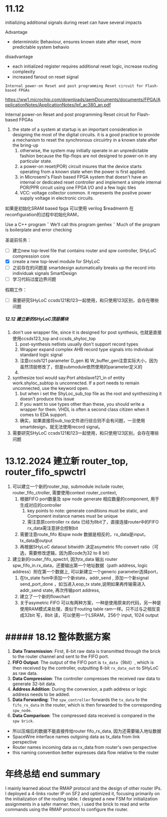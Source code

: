 # 11.12

initializing additional signals during reset can have several impacts

Advantage

* deterministic Behaviour, ensures known state after reset, more predictable system behavio

disadvantage

* each initialized register requires additional reset logic, increase routing complexity
* increased fanout on reset signal

~~~~Internal
Internal power-on Reset and post programming Reset circuit for Flash-based FPGAs
~~~~

https://ww1.microchip.com/downloads/aemDocuments/documents/FPGA/ApplicationNotes/ApplicationNotes/lpf_ac380_an.pdf

Internal power-on Reset and post programming Reset circuit for Flash-based FPGAs

1. the state of a system at startup is an important consideration in designing the most of the digital circuits. it is a good practice to provide a mechanism to reset the synchronous circuirtry in a known state after the bring-up
   1. otherwise, the system may initially operate in an unpredictable fashion because the flip-flops are not designed to power-on in any particular state.
   2. a power-on reset(POR) circuit insures that the device starts operating from a known state when the power is first applied.
   3. in Microsemi's Flash based FPGA system that doesn't  have an internal or dedicated reset controller and implement a simple internal POR/PPR circuit using one FPGA I/O and a few logic tiles
   4. VCC: voltage collector common. it represents the positve power supply voltage in electronic circuits.

如果是初始化SRAM based fpga 可以使用 verilog $readmemh 在reconfiguration的过程中初始化RAM，

Use a C++ program ˝ We’ll call this program genhex ˝ Much of the program is boilerplate and error checking

圣诞前任务：

* [ ]  建立new top-level file that contains router and spw controller, SHyLoC compression core
* [X]  create a new top-level module for SHyLoC
  * [ ]  之前存在的问题是 smartdesign automatically breaks up the record into individuak signals SmartDesign
* [ ]  学习代码过度边界问题

假期工作：

* [ ]  需要研究SHyLoC ccsds121和123一起使用，和只使用123区别，会存在哪些问题


##### 12.12 建立新的SHyLoC顶层模块

1. don't use wrapper file, since it is designed for post synthesis, 也就是直接使用ccsds123_top and ccsds_shyloc_top
   1. post-synthesis netlists usually don't support record types
   2. Wrapper expand complex AHB record type signals into individual standard logic signal
   3. 注意ccsds121 parameter D_gen 和 W_buffer_gen注意实际大小，因为虽然顶层修改了，但是submodule依然使用的parameter定义的
   4.
2. synthesize tool would say:Port ahbslave121\_in of entity work.shyloc\_subtop is unconnected. If a port needs to remain unconnected, use the keyword open.
   1. but when i set the ShyLoc_sub_top file as the root and synthesizing it doesn't produce this issue
   2. If you want to use types other than these, you should write a wrapper for them. VHDL is often a second class citizen when it comes to EDA support.
   3. 确实，如果直接将sub_top文件进行综合则不会有问题，一旦使用smartdesign，就无法使用record signal。
3. 需要研究SHyLoC ccsds121和123一起使用，和只使用123区别，会存在哪些问题


# 13.12.2024 建立新 router_top, router_fifo_spwctrl

1. 可以建立一个新的router_top, submodule include router, router_fifo_ctroller, 需要使用context router_context,
   1. 根据FIFO port数量及 spw node generate 相应数量的component, 用于生成对应的controller
      1. key points to note: generate conditions must be static, and Component instance names must be unique
      2. 需注意原controller rx data 已经为8bit了，直接连接router中的FIFO rx_data需注意拼合控制bit
   2. 需要注意route_fifo 和spw node 数据是相反的，rx_data是input，tx_data是output
   3. 再根据SHyLoC dataout bitwidth 决定asymetric fifo convert ratio（可选，需要修改逻辑，因为原code为32 to 8 bit）
2. 建立新的router_fifo_spwctrl, 因为tx_data 输出 router spw_fifo_in.rx_data，还要输出第一个地址数据（path address, logic address）附在第一个数据上, 可以新建立一个generic parameter选择port，
   1. 在tx_state fsm中添加一个新state，addr_send , 添加一个新signal send_port_done ，如当进入eop_tx state,说明如果再传输需进入addr_send state, 再次传输port address,
   2. 建立了一个新的flowchart
   3. 关于asymetric FIFO 可以有两种方案，一种是使用原来的代码，另一种是使用RAM模式来处理，类似于routing table ram一样。只不过与之相反变成32bit 写，8bit 读，可以使用一个LSRAM，256个 input, 1024 output

# ##### 18.12 整体数据方案

1. **Data Transmission**: First, 8-bit raw data is transmitted through the brick to the router channel and sent to the FIFO port.
2. **FIFO Output**: The output of the FIFO port is `tx_data`（9bit）, which is then received by the controller, outputting 8-bit `rx_data_out` to SHyLoC as raw data.
3. **Data Compression**: The controller compresses the received raw data to generate 32-bit data.
4. **Address Addition**: During the conversion, a path address or logic address needs to be added.
5. **Data Forwarding**: The `spw_controller` forwards the `tx_data` to the `fifo_rx_data` in the router, which is then forwarded to the corresponding `spw_node`.
6. **Data Comparison**: The compressed data received is compared in the `spw brick`.

* 所以压缩后的数据不能直接传给router fifo_rx_data, 因为还需要输入地址数据
* SpaceWire interface names outgoing data as tx_data from link perspective
* Router names incoming data as rx_data from router's own perspective
* this naming convention better expresses data flow relative to the router

# 年终总结 end summary

I mainly learned about the RMAP protocol and the design of other router IPs. I deployed a 4-links router IP on SF2 and optimized it, focusing primarily on the initialization of the routing table. I designed  a new FSM for initialization assignments in a safer manner. then, i used the brick to read and write commands using the RMAP protocol to configure the router.
